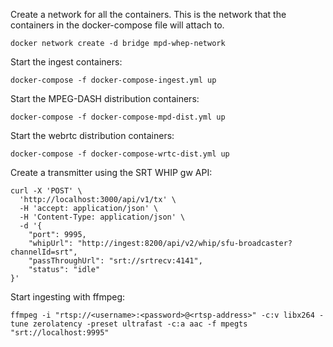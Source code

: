 Create a network for all the containers. This is the network that the containers in the docker-compose file will attach to.

```
docker network create -d bridge mpd-whep-network
```

Start the ingest containers:

```
docker-compose -f docker-compose-ingest.yml up
```

Start the MPEG-DASH distribution containers:

```
docker-compose -f docker-compose-mpd-dist.yml up
```

Start the webrtc distribution containers:

```
docker-compose -f docker-compose-wrtc-dist.yml up
```

Create a transmitter using the SRT WHIP gw API:

```
curl -X 'POST' \
  'http://localhost:3000/api/v1/tx' \
  -H 'accept: application/json' \
  -H 'Content-Type: application/json' \
  -d '{
    "port": 9995,
    "whipUrl": "http://ingest:8200/api/v2/whip/sfu-broadcaster?channelId=srt",
    "passThroughUrl": "srt://srtrecv:4141",
    "status": "idle"
}'
```

Start ingesting with ffmpeg:

```
ffmpeg -i "rtsp://<username>:<password>@<rtsp-address>" -c:v libx264 -tune zerolatency -preset ultrafast -c:a aac -f mpegts "srt://localhost:9995"
```